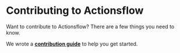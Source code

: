 # Contributing to Actionsflow

Want to contribute to Actionsflow? There are a few things you need to know.

We wrote a **[contribution guide](/docs/contributing/how-to-contribute.md)** to help you get started.
